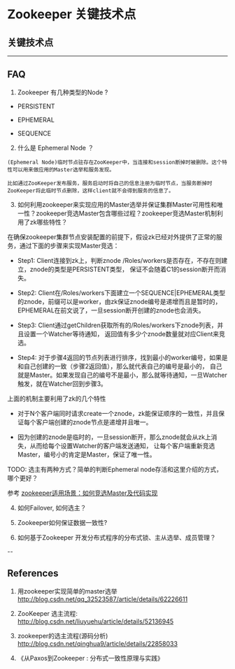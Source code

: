 # Zookeeper 关键技术点

## 关键技术点

---

## FAQ

1. Zookeeper 有几种类型的Node ?

* PERSISTENT

* EPHEMERAL

* SEQUENCE

2. 什么是 Ephemeral Node ？

```
(Ephemeral Node)临时节点驻存在ZooKeeper中，当连接和session断掉时被删除。这个特性可以用来做应用的Master选举和服务发现。

比如通过ZooKeeper发布服务，服务启动时将自己的信息注册为临时节点，当服务断掉时ZooKeeper将此临时节点删除，这样client就不会得到服务的信息了。
```

3. 如何利用zookeeper来实现应用的Master选举并保证集群Master可用性和唯一性？zookeeper竞选Master包含哪些过程？zookeeper竞选Master机制利用了zk哪些特性？

在确保zookeeper集群节点安装配置的前提下，假设zk已经对外提供了正常的服务，通过下面的步骤来实现Master竞选：

* Step1: Client连接到zk上，判断znode /Roles/workers是否存在，不存在则建立，znode的类型是PERSISTENT类型，
保证不会随着C1的session断开而消失。

* Step2: Client在/Roles/workers下面建立一个SEQUENCE|EPHEMERAL类型的znode，前缀可以是worker，由zk保证znode编号是递增而且是暂时的，
EPHEMERAL在前文说了，一旦session断开创建的znode也会消失。

* Step3: Client通过getChildren获取所有的/Roles/workers下znode列表，并且设置一个Watcher等待通知，
返回值有多少个znode数量就对应Client来竞选。

* Step4: 对于步骤4返回的节点列表进行排序，找到最小的worker编号，如果是和自己创建的一致（步骤2返回值），那么就代表自己的编号是最小的，
自己就是Master。如果发现自己的编号不是最小，那么就等待通知，一旦Watcher触发，就在Watcher回到步骤3。

上面的机制主要利用了zk的几个特性

* 对于N个客户端同时请求create一个znode，zk能保证顺序的一致性，并且保证每个客户端创建的znode节点是递增并且唯一。

* 因为创建的znode是临时的，一旦session断开，那么znode就会从zk上消失，从而给每个设置Watcher的客户端发送通知，
让每个客户端重新竞选Master，编号小的肯定是Master，保证了唯一性。

TODO: 选主有两种方式？简单的判断Ephemeral node存活和这里介绍的方式，哪个更好？

参考 [zookeeper适用场景：如何竞选Master及代码实现](http://www.cnblogs.com/likehua/p/4060301.html)


4. 如何Failover, 如何选主？

5. Zookeeper如何保证数据一致性? 

6. 如何基于Zookeeper 开发分布式程序的分布式锁、主从选举、成员管理？

--

## References

1. 用zookeeper实现简单的master选举 http://blog.csdn.net/qq_32523587/article/details/62226611

2. ZooKeeper 选主流程: http://blog.csdn.net/liuyuehu/article/details/52136945

3. zookeeper的选主流程(源码分析) http://blog.csdn.net/qinghua9/article/details/22858033

4. 《从Paxos到Zookeeper : 分布式一致性原理与实践》